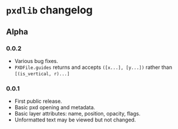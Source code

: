 # `pxdlib` changelog

## Alpha

### 0.0.2

- Various bug fixes.
- `PXDFile.guides` returns and accepts `([x...], [y...])` rather than `[(is_vertical, r)...]`

### 0.0.1

- First public release.
- Basic pxd opening and metadata.
- Basic layer attributes: name, position, opacity, flags.
- Unformatted text may be viewed but not changed.

